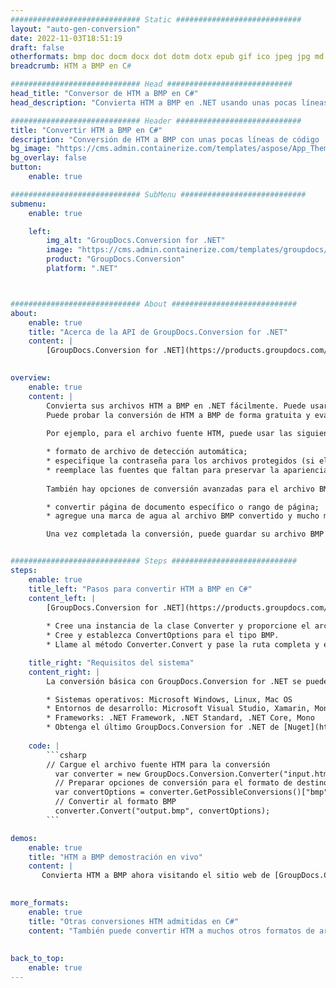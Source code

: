 ```yaml
---
############################# Static ############################
layout: "auto-gen-conversion"
date: 2022-11-03T18:51:19
draft: false
otherformats: bmp doc docm docx dot dotm dotx epub gif ico jpeg jpg md odt ott pdf png psd rtf tex tif tiff txt xps
breadcrumb: HTM a BMP en C#

############################# Head ############################
head_title: "Conversor de HTM a BMP en C#"
head_description: "Convierta HTM a BMP en .NET usando unas pocas líneas de código. Utilice la API de conversión de documentos de GroupDocs para convertir más de 160 formatos de archivo."

############################# Header ############################
title: "Convertir HTM a BMP en C#"
description: "Conversión de HTM a BMP con unas pocas líneas de código .NET"
bg_image: "https://cms.admin.containerize.com/templates/aspose/App_Themes/V3/images/bg/header1.png"
bg_overlay: false
button:
    enable: true

############################# SubMenu ############################
submenu:
    enable: true

    left:
        img_alt: "GroupDocs.Conversion for .NET"
        image: "https://cms.admin.containerize.com/templates/groupdocs/images/product-logos/90x90-noborder/groupdocs-conversion-net.png"
        product: "GroupDocs.Conversion"
        platform: ".NET"



############################# About ############################
about:
    enable: true
    title: "Acerca de la API de GroupDocs.Conversion for .NET"
    content: |
        [GroupDocs.Conversion for .NET](https://products.groupdocs.com/conversion/net/) se puede usar para convertir Microsoft Word, Excel, PowerPoint, PDF, Visio y otros formatos. GroupDocs.Conversion es una API independiente que es adecuada para sistemas internos y de back-end donde se requiere un alto rendimiento. No depende de ningún software como Microsoft u Open Office.
    

overview:
    enable: true
    content: |
        Convierta sus archivos HTM a BMP en .NET fácilmente. Puede usar solo un par de líneas de código C# en cualquier plataforma de su elección, como Windows, Linux, macOS.
        Puede probar la conversión de HTM a BMP de forma gratuita y evaluar la calidad de los resultados de la conversión. Junto con los escenarios de conversión de archivos simples, puede probar opciones más avanzadas para cargar el archivo de origen HTM y para guardar el resultado de salida BMP. 
        
        Por ejemplo, para el archivo fuente HTM, puede usar las siguientes opciones de carga:

        * formato de archivo de detección automática;
        * especifique la contraseña para los archivos protegidos (si el formato de archivo lo admite);
        * reemplace las fuentes que faltan para preservar la apariencia del documento.
        
        También hay opciones de conversión avanzadas para el archivo BMP:

        * convertir página de documento específico o rango de página;
        * agregue una marca de agua al archivo BMP convertido y mucho más.

        Una vez completada la conversión, puede guardar su archivo BMP en la ruta del archivo local o en cualquier almacenamiento de terceros como FTP, Amazon S3, Google Drive, Dropbox, etc. Tenga en cuenta que para convertir HTM a BMP no es necesario instalar ningún software adicional, como MS Office, Open Office, Adobe Acrobat Reader, etc.


############################# Steps ############################
steps:
    enable: true
    title_left: "Pasos para convertir HTM a BMP en C#"
    content_left: |
        [GroupDocs.Conversion for .NET](https://products.groupdocs.com/conversion/net/) facilita a los desarrolladores convertir un archivo HTM a BMP con unas pocas líneas de código.
        
        * Cree una instancia de la clase Converter y proporcione el archivo HTM con la ruta completa
        * Cree y establezca ConvertOptions para el tipo BMP.
        * Llame al método Converter.Convert y pase la ruta completa y el formato (BMP) como parámetro

    title_right: "Requisitos del sistema"
    content_right: |
        La conversión básica con GroupDocs.Conversion for .NET se puede realizar en unos pocos pasos simples. Nuestras API son compatibles con todas las principales plataformas y sistemas operativos. Antes de ejecutar el código a continuación, asegúrese de tener instalados los siguientes requisitos previos en su sistema.

        * Sistemas operativos: Microsoft Windows, Linux, Mac OS
        * Entornos de desarrollo: Microsoft Visual Studio, Xamarin, MonoDevelop
        * Frameworks: .NET Framework, .NET Standard, .NET Core, Mono
        * Obtenga el último GroupDocs.Conversion for .NET de [Nuget](https://www.nuget.org/packages/groupdocs.conversion)
         
    code: |
        ```csharp    
        // Cargue el archivo fuente HTM para la conversión
          var converter = new GroupDocs.Conversion.Converter("input.htm");
          // Preparar opciones de conversión para el formato de destino BMP
          var convertOptions = converter.GetPossibleConversions()["bmp"].ConvertOptions;
          // Convertir al formato BMP
          converter.Convert("output.bmp", convertOptions);
        ```

demos:
    enable: true
    title: "HTM a BMP demostración en vivo"
    content: |
       Convierta HTM a BMP ahora visitando el sitio web de [GroupDocs.Conversion App](https://products.groupdocs.app/conversion/family). La demostración en línea tiene las siguientes ventajas
          

more_formats:
    enable: true
    title: "Otras conversiones HTM admitidas en C#"
    content: "También puede convertir HTM a muchos otros formatos de archivo. Consulte la lista a continuación."
       
       
back_to_top:
    enable: true
---
```

